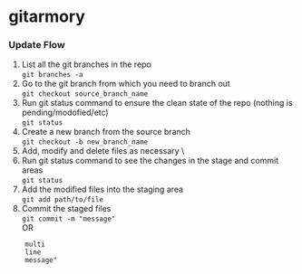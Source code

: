 # gitarmory


### Update Flow
1. List all the git branches in the repo \
  ```git branches -a```
1. Go to the git branch from which you need to branch out \
  ```git checkout source_branch_name```
1. Run git status command to ensure the clean state of the repo (nothing is pending/modofied/etc) \
  ```git status```
1. Create a new branch from the source branch \
  ```git checkout -b new_branch_name```
1. Add, modify and delete files as necessary \
1. Run git status command to see the changes in the stage and commit areas \
  ```git status```
1. Add the modified files into the staging area \
  ```git add path/to/file```
1. Commit the staged files \
  ```git commit -m "message" ```\
		OR
  ```git commit -m "
      multi
      line
      message"
  ```



